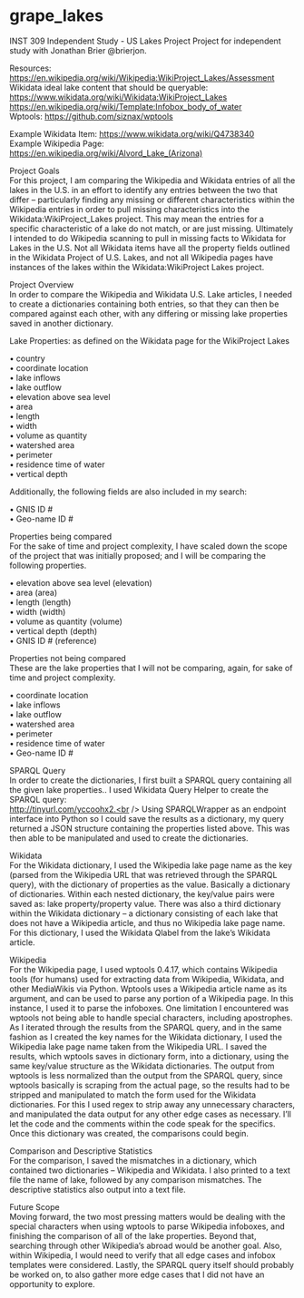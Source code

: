 # grape_lakes
INST 309 Independent Study - US Lakes Project
Project for independent study with Jonathan Brier @brierjon.

Resources:<br />
https://en.wikipedia.org/wiki/Wikipedia:WikiProject_Lakes/Assessment<br />
Wikidata ideal lake content that should be queryable: https://www.wikidata.org/wiki/Wikidata:WikiProject_Lakes<br />
https://en.wikipedia.org/wiki/Template:Infobox_body_of_water<br />
Wptools: https://github.com/siznax/wptools<br />

Example Wikidata Item: https://www.wikidata.org/wiki/Q4738340<br />
Example Wikipedia Page: https://en.wikipedia.org/wiki/Alvord_Lake_(Arizona)<br />

Project Goals<br />
For this project, I am comparing the Wikipedia and Wikidata entries of all the lakes in the U.S. in an effort to identify any entries between the two that differ – particularly finding any missing or different characteristics within the Wikipedia entries in order to pull missing characteristics into the Wikidata:WikiProject_Lakes project. This may mean the entries for a specific characteristic of a lake do not match, or are just missing. Ultimately I intended to do Wikipedia scanning to pull in missing facts to Wikidata for Lakes in the U.S. Not all Wikidata items have all the property fields outlined in the Wikidata Project of U.S. Lakes, and not all Wikipedia pages have instances of the lakes within the Wikidata:WikiProject Lakes project.

Project Overview<br />
In order to compare the Wikipedia and Wikidata U.S. Lake articles, I needed to create a dictionaries containing both entries, so that they can then be compared against each other, with any differing or missing lake properties saved in another dictionary.

Lake Properties: as defined on the Wikidata page for the WikiProject Lakes<br />

 
•	country<br />
•	coordinate location<br />
•	lake inflows<br />
•	lake outflow<br />
•	elevation above sea level<br />
•	area<br />
•	length<br />
•	width<br />
•	volume as quantity<br />
•	watershed area<br />
•	perimeter<br />
•	residence time of water<br />
•	vertical depth<br />
 

Additionally, the following fields are also included in my search:<br /> 

•	GNIS ID #<br />
•	Geo-name ID #<br />

Properties being compared<br />
For the sake of time and project complexity, I have scaled down the scope of the project that was initially proposed; and I will be comparing the following properties.<br />

•	elevation above sea level (elevation)<br />
•	area (area)<br />
•	length (length)<br />
•	width (width)<br />
•	volume as quantity (volume)<br />
•	vertical depth (depth)<br />
•	GNIS ID # (reference)<br />

Properties not being compared<br />
These are the lake properties that I will not be comparing, again, for sake of time and project complexity.<br />

•	coordinate location<br />
•	lake inflows<br />
•	lake outflow<br />
•	watershed area<br />
•	perimeter<br />
•	residence time of water<br />
•	Geo-name ID #<br />
 
SPARQL Query<br />
In order to create the dictionaries, I first built a SPARQL query containing all the given lake properties.. I used Wikidata Query Helper to create the SPARQL query:<br/> 
http://tinyurl.com/yccoohx2.<br /> 
Using SPARQLWrapper as an endpoint interface into Python so I could save the results as a dictionary, my query returned a JSON structure containing the properties listed above. This was then able to be manipulated and used to create the dictionaries.

Wikidata<br />
For the Wikidata dictionary, I used the Wikipedia lake page name as the key (parsed from the Wikipedia URL that was retrieved through the SPARQL query), with the dictionary of properties as the value. Basically a dictionary of dictionaries. Within each nested dictionary, the key/value pairs were saved as: lake property/property value. There was also a third dictionary within the Wikidata dictionary – a dictionary consisting of each lake that does not have a Wikipedia article, and thus no Wikipedia lake page name. For this dictionary, I used the Wikidata Qlabel from the lake’s Wikidata article. 

Wikipedia<br />
For the Wikipedia page, I used wptools 0.4.17, which contains Wikipedia tools (for humans) used for extracting data from Wikipedia, Wikidata, and other MediaWikis via Python. Wptools uses a Wikipedia article name as its argument, and can be used to parse any portion of a Wikipedia page. In this instance, I used it to parse the infoboxes. One limitation I encountered was wptools not being able to handle special characters, including apostrophes. As I iterated through the results from the SPARQL query, and in the same fashion as I created the key names for the Wikidata dictionary, I used the Wikipedia lake page name taken from the Wikipedia URL. I saved the results, which wptools saves in dictionary form, into a dictionary, using the same key/value structure as the Wikidata dictionaries. The output from wptools is less normalized than the output from the SPARQL query, since wptools basically is scraping from the actual page, so the results had to be stripped and manipulated to match the form used for the Wikidata dictionaries. For this I used regex to strip away any unnecessary characters, and manipulated the data output for any other edge cases as necessary. I’ll let the code and the comments within the code speak for the specifics. Once this dictionary was created, the comparisons could begin.

Comparison and Descriptive Statistics<br />
For the comparison, I saved the mismatches in a dictionary, which contained two dictionaries – Wikipedia and Wikidata. I also printed to a text file the name of lake, followed by any comparison mismatches. The descriptive statistics also output into a text file. 

Future Scope<br />
Moving forward, the two most pressing matters would be dealing with the special characters when using wptools to parse Wikipedia infoboxes, and finishing the comparison of all of the lake properties. Beyond that, searching through other Wikipedia’s abroad would be another goal. Also, within Wikipedia, I would need to verify that all edge cases and infobox templates were considered. Lastly, the SPARQL query itself should probably be worked on, to also gather more edge cases that I did not have an opportunity to explore. 

